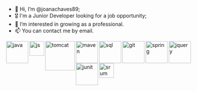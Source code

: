 - 👋 Hi, I’m @joanachaves89;
- 🎖 I'm a Junior Developer looking for a job opportunity;
- 👀 I’m interested in growing as a professional.
- 📫 You can contact me by email.

<img src="https://logowik.com/content/uploads/images/java1655.logowik.com.webp" alt="java" align="left" width="60px"/>
<img src="https://p92.hu/binaries/content/gallery/p92website/technologies/htmlcssjs-overview.png" align="left" alt="js" width="40px"/>
<img src="https://webhostinggeeks.com/blog/wp-content/uploads/2023/05/Apache-Tomcat-Web-Server.png" alt="tomcat" align="left" width="80px"/>
<img src="https://logowik.com/content/uploads/images/maven-apache3537.jpg" alt="maven" align="left" width="60px"/>
<img src="https://cdn1.vectorstock.com/i/1000x1000/77/30/sql-database-icon-logo-design-ui-or-ux-app-vector-17507730.jpg" alt="sql" align="left" width="60px"/>
<img src="https://www.eewee.fr/wp-content/uploads/2015/06/git.jpg" alt="git" align="left" width="60px"/>
<img src="https://www.vectorlogo.zone/logos/springio/springio-ar21.png" alt="spring" align="left" width="60px"/>
<img src="https://www.seekpng.com/png/detail/141-1416157_jquery-png.png" alt="jquery" align="left" width="60px"/>
<img src="https://nipafx.dev/static/23189f1e22678ee47bbc308aebf25d6d/47126/junit-lambda.png" alt="junit" align="left" width="60px"/>
<img src="https://media.licdn.com/dms/image/C4E12AQGLgHQJ-p-pGA/article-cover_image-shrink_600_2000/0/1647279936820?e=2147483647&v=beta&t=XdkKGFZ_Ueky7jRxq7qndneCje7Xu3pOaGsST6ETTPg" alt="srum" align="left" width="40px"/>
